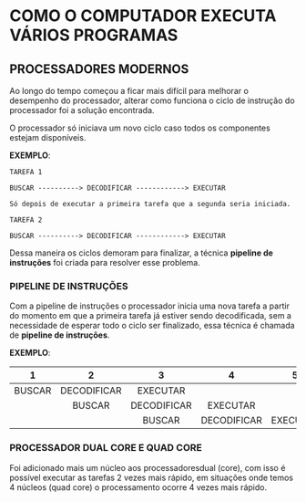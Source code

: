 # COMO O COMPUTADOR EXECUTA VÁRIOS PROGRAMAS

## PROCESSADORES MODERNOS

Ao longo do tempo começou a ficar mais difícil para melhorar o desempenho do processador, alterar como funciona o ciclo de instrução do processador foi a solução encontrada.

O processador só iniciava um novo ciclo caso todos os componentes estejam disponíveis.

**EXEMPLO**:

```
TAREFA 1

BUSCAR ----------> DECODIFICAR ------------> EXECUTAR

Só depois de executar a primeira tarefa que a segunda seria iniciada.

TAREFA 2

BUSCAR ----------> DECODIFICAR ------------> EXECUTAR
```

Dessa maneira os ciclos demoram para finalizar, a técnica **pipeline de instruções** foi criada para resolver esse problema.

### PIPELINE DE INSTRUÇÕES

Com a pipeline de instruções o processador inicia uma nova tarefa a partir do momento em que a primeira tarefa já estiver sendo decodificada, sem a necessidade de esperar todo o ciclo ser finalizado, essa técnica é chamada de **pipeline de instruções**.

**EXEMPLO**:

| 1 | 2 | 3 |4|5|
|:-: |:-: |:-: |:-: |:-: |
| BUSCAR | DECODIFICAR | EXECUTAR |
|  | BUSCAR | DECODIFICAR |EXECUTAR |
|  |  | BUSCAR | DECODIFICAR |EXECUTAR|


### PROCESSADOR DUAL CORE E QUAD CORE

Foi adicionado mais um núcleo aos processadoresdual (core), com isso é possível executar as tarefas 2 vezes mais rápido, em situações onde temos 4 núcleos (quad core) o processamento ocorre 4  vezes mais rápido.


